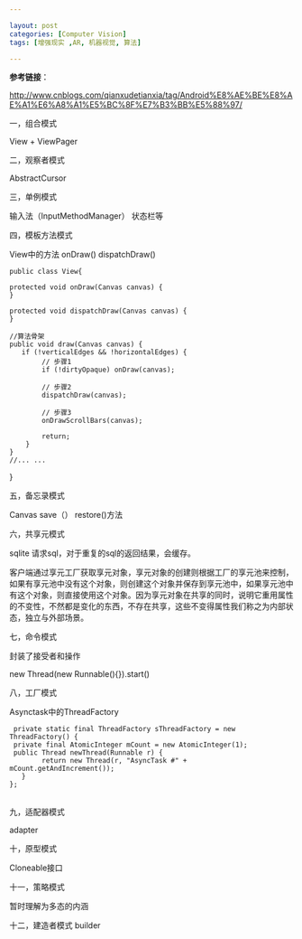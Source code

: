 ```yaml
---

layout: post
categories: [Computer Vision]
tags: [增强现实 ,AR, 机器视觉, 算法]

---
```


**参考链接**：

http://www.cnblogs.com/qianxudetianxia/tag/Android%E8%AE%BE%E8%AE%A1%E6%A8%A1%E5%BC%8F%E7%B3%BB%E5%88%97/

一，组合模式

View + ViewPager

二，观察者模式

AbstractCursor

三，单例模式

输入法（InputMethodManager） 状态栏等

四，模板方法模式

View中的方法 onDraw() dispatchDraw()

    public class View{
    
    protected void onDraw(Canvas canvas) {
    }
 
    protected void dispatchDraw(Canvas canvas) {
    }
 
    //算法骨架
    public void draw(Canvas canvas) {
       if (!verticalEdges && !horizontalEdges) {
            // 步骤1
            if (!dirtyOpaque) onDraw(canvas);
 
            // 步骤2
            dispatchDraw(canvas);
 
            // 步骤3
            onDrawScrollBars(canvas);
 
            return;
        }
    }
    //... ...
}


五，备忘录模式

Canvas save（） restore()方法

六，共享元模式

sqlite 请求sql，对于重复的sql的返回结果，会缓存。

客户端通过享元工厂获取享元对象，享元对象的创建则根据工厂的享元池来控制，如果有享元池中没有这个对象，则创建这个对象并保存到享元池中，如果享元池中有这个对象，则直接使用这个对象。因为享元对象在共享的同时，说明它重用属性的不变性，不然都是变化的东西，不存在共享，这些不变得属性我们称之为内部状态，独立与外部场景。

七，命令模式

封装了接受者和操作

new Thread(new Runnable(){}).start()

八，工厂模式

Asynctask中的ThreadFactory

   

     private static final ThreadFactory sThreadFactory = new ThreadFactory() { 
     private final AtomicInteger mCount = new AtomicInteger(1);
     public Thread newThread(Runnable r) { 
            return new Thread(r, "AsyncTask #" + mCount.getAndIncrement());  
       }
    }; 
   
             
九，适配器模式

adapter

十，原型模式

Cloneable接口

十一，策略模式

暂时理解为多态的内涵

十二，建造者模式
builder


